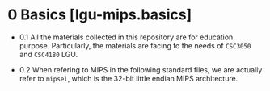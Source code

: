 # 0 Basics [lgu-mips.basics]

- 0.1 All the materials collected in this repository are for education purpose. Particularly, the materials are facing to the needs of `CSC3050` and 
      `CSC4180` LGU.

- 0.2 When refering to MIPS in the following standard files, we are actually refer to `mipsel`, which is the 32-bit little endian MIPS architecture.

